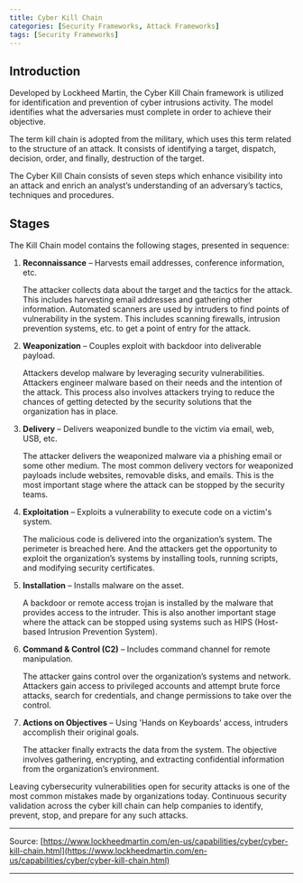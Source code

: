```yaml
---
title: Cyber Kill Chain
categories: [Security Frameworks, Attack Frameworks] 
tags: [Security Frameworks]
---
```


## Introduction


Developed by Lockheed Martin, the Cyber Kill Chain framework is utilized for identification and prevention of cyber intrusions activity. The model identifies what the adversaries must complete in order to achieve their objective.

The term kill chain is adopted from the military, which uses this term related to the structure of an attack. It consists of identifying a target, dispatch, decision, order, and finally, destruction of the target.

The Cyber Kill Chain consists of seven steps which enhance visibility into an attack and enrich an analyst’s understanding of an adversary’s tactics, techniques and procedures.

## Stages


The Kill Chain model contains the following stages, presented in sequence:

1. **Reconnaissance** – Harvests email addresses, conference information, etc.
    
    The attacker collects data about the target and the tactics for the attack. This includes harvesting email addresses and gathering other information. Automated scanners are used by intruders to find points of vulnerability in the system. This includes scanning firewalls, intrusion prevention systems, etc. to get a point of entry for the attack.
    
2. **Weaponization** – Couples exploit with backdoor into deliverable payload.
    
    Attackers develop malware by leveraging security vulnerabilities. Attackers engineer malware based on their needs and the intention of the attack. This process also involves attackers trying to reduce the chances of getting detected by the security solutions that the organization has in place.
    
3. **Delivery** – Delivers weaponized bundle to the victim via email, web, USB, etc.
    
    The attacker delivers the weaponized malware via a phishing email or some other medium. The most common delivery vectors for weaponized payloads include websites, removable disks, and emails. This is the most important stage where the attack can be stopped by the security teams.
    
4. **Exploitation** – Exploits a vulnerability to execute code on a victim's system.
    
    The malicious code is delivered into the organization’s system. The perimeter is breached here. And the attackers get the opportunity to exploit the organization’s systems by installing tools, running scripts, and modifying security certificates.
    
5. **Installation** – Installs malware on the asset.
    
    A backdoor or remote access trojan is installed by the malware that provides access to the intruder. This is also another important stage where the attack can be stopped using systems such as HIPS (Host-based Intrusion Prevention System).
    
6. **Command & Control (C2)** – Includes command channel for remote manipulation.
    
    The attacker gains control over the organization’s systems and network. Attackers gain access to privileged accounts and attempt brute force attacks, search for credentials, and change permissions to take over the control.
    
7. **Actions on Objectives** – Using 'Hands on Keyboards' access, intruders accomplish their original goals.
    
    The attacker finally extracts the data from the system. The objective involves gathering, encrypting, and extracting confidential information from the organization’s environment.
    

Leaving cybersecurity vulnerabilities open for security attacks is one of the most common mistakes made by organizations today. Continuous security validation across the cyber kill chain can help companies to identify, prevent, stop, and prepare for any such attacks.

---

Source: [https://www.lockheedmartin.com/en-us/capabilities/cyber/cyber-kill-chain.html](https://www.lockheedmartin.com/en-us/capabilities/cyber/cyber-kill-chain.html)

---
